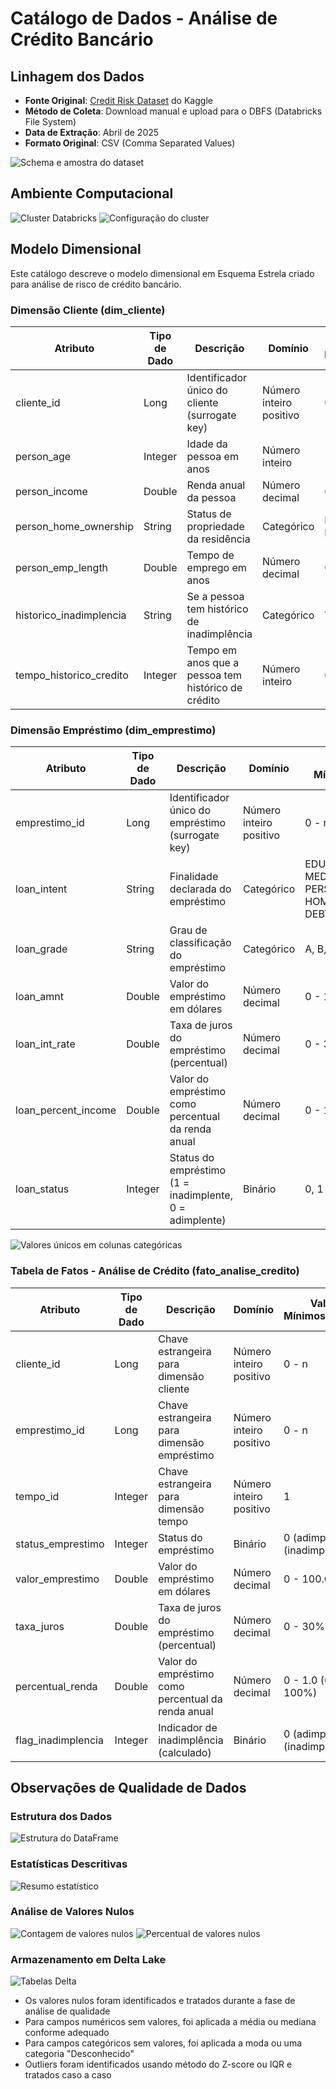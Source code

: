# Catálogo de Dados - Análise de Crédito Bancário

## Linhagem dos Dados
* **Fonte Original**: [Credit Risk Dataset](https://www.kaggle.com/datasets/laotse/credit-risk-dataset) do Kaggle
* **Método de Coleta**: Download manual e upload para o DBFS (Databricks File System)
* **Data de Extração**: Abril de 2025
* **Formato Original**: CSV (Comma Separated Values)

![Schema e amostra do dataset](../screenshots/03_dataset.png)

## Ambiente Computacional
![Cluster Databricks](../screenshots/01_compute.png)
![Configuração do cluster](../screenshots/02_cluster_config.png)

## Modelo Dimensional
Este catálogo descreve o modelo dimensional em Esquema Estrela criado para análise de risco de crédito bancário.

### Dimensão Cliente (dim_cliente)

| Atributo | Tipo de Dado | Descrição | Domínio | Valores Mínimos/Máximos |
|----------|--------------|-----------|---------|------------------------|
| cliente_id | Long | Identificador único do cliente (surrogate key) | Número inteiro positivo | 0 - n |
| person_age | Integer | Idade da pessoa em anos | Número inteiro | 18 - 100 anos |
| person_income | Double | Renda anual da pessoa | Número decimal | 0 - 10.000.000 |
| person_home_ownership | String | Status de propriedade da residência | Categórico | MORTGAGE, OWN, RENT, OTHER |
| person_emp_length | Double | Tempo de emprego em anos | Número decimal | 0 - 65 anos |
| historico_inadimplencia | String | Se a pessoa tem histórico de inadimplência | Categórico | Y (sim), N (não) |
| tempo_historico_credito | Integer | Tempo em anos que a pessoa tem histórico de crédito | Número inteiro | 0 - 50 anos |

### Dimensão Empréstimo (dim_emprestimo)

| Atributo | Tipo de Dado | Descrição | Domínio | Valores Mínimos/Máximos |
|----------|--------------|-----------|---------|------------------------|
| emprestimo_id | Long | Identificador único do empréstimo (surrogate key) | Número inteiro positivo | 0 - n |
| loan_intent | String | Finalidade declarada do empréstimo | Categórico | EDUCATION, MEDICAL, VENTURE, PERSONAL, HOMEIMPROVEMENT, DEBTCONSOLIDATION |
| loan_grade | String | Grau de classificação do empréstimo | Categórico | A, B, C, D, E, F, G |
| loan_amnt | Double | Valor do empréstimo em dólares | Número decimal | 0 - 100.000 |
| loan_int_rate | Double | Taxa de juros do empréstimo (percentual) | Número decimal | 0 - 30% |
| loan_percent_income | Double | Valor do empréstimo como percentual da renda anual | Número decimal | 0 - 1.0 (0 - 100%) |
| loan_status | Integer | Status do empréstimo (1 = inadimplente, 0 = adimplente) | Binário | 0, 1 |

![Valores únicos em colunas categóricas](../screenshots/10_categorical_values.png)

### Tabela de Fatos - Análise de Crédito (fato_analise_credito)

| Atributo | Tipo de Dado | Descrição | Domínio | Valores Mínimos/Máximos |
|----------|--------------|-----------|---------|------------------------|
| cliente_id | Long | Chave estrangeira para dimensão cliente | Número inteiro positivo | 0 - n |
| emprestimo_id | Long | Chave estrangeira para dimensão empréstimo | Número inteiro positivo | 0 - n |
| tempo_id | Integer | Chave estrangeira para dimensão tempo | Número inteiro positivo | 1 |
| status_emprestimo | Integer | Status do empréstimo | Binário | 0 (adimplente), 1 (inadimplente) |
| valor_emprestimo | Double | Valor do empréstimo em dólares | Número decimal | 0 - 100.000 |
| taxa_juros | Double | Taxa de juros do empréstimo (percentual) | Número decimal | 0 - 30% |
| percentual_renda | Double | Valor do empréstimo como percentual da renda anual | Número decimal | 0 - 1.0 (0 - 100%) |
| flag_inadimplencia | Integer | Indicador de inadimplência (calculado) | Binário | 0 (adimplente), 1 (inadimplente) |

## Observações de Qualidade de Dados

### Estrutura dos Dados
![Estrutura do DataFrame](../screenshots/05_data_structure.png)

### Estatísticas Descritivas
![Resumo estatístico](../screenshots/06_statistic_resume.png)

### Análise de Valores Nulos
![Contagem de valores nulos](../screenshots/07_null_values.png)
![Percentual de valores nulos](../screenshots/08_percentage_null_values.png)

### Armazenamento em Delta Lake
![Tabelas Delta](../screenshots/09_delta_table.png)

* Os valores nulos foram identificados e tratados durante a fase de análise de qualidade
* Para campos numéricos sem valores, foi aplicada a média ou mediana conforme adequado
* Para campos categóricos sem valores, foi aplicada a moda ou uma categoria "Desconhecido"
* Outliers foram identificados usando método do Z-score ou IQR e tratados caso a caso
